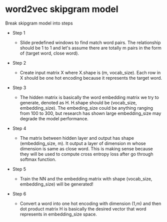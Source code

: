 # word2vec skipgram model

Break skipgram model into steps

- Step 1
  - Slide predefined windows to find match word pairs. The relationship should be 1 to 1 and let's assume there are totally m pairs in the form of (target word, close word).


- Step 2
  - Create input matrix X where X.shape is (m, vocab_size). Each row in X should be one hot encoding because it represents the target word.


- Step 3
  - The hidden matrix is basically the word embedding matrix we try to generate, denoted as H. H.shape should be (vocab_size, embedding_size). The embeding_size could be anything ranging from 100 to 300, but research has shown large embedding_size may degrade the model performance.


- Step 4
  - The matrix between hidden layer and output has shape (embedding_size, m). It output a layer of dimension m whose dimension is same as close word. This is making sense because they will be used to compute cross entropy loss after go through softmax function.


- Step 5
  - Train the NN and the embedding matrix with shape (vocab_size, embedding_size) will be generated!


- Step 6
  - Convert a word into one hot encoding with dimension (1,m) and then dot product matrix H is basically the desired vector that word represents in embedding_size space.
